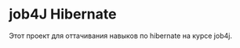 # job4J Hibernate

Этот проект для оттачивания навыков по hibernate на курсе job4j.
                                                               
                                                                      

